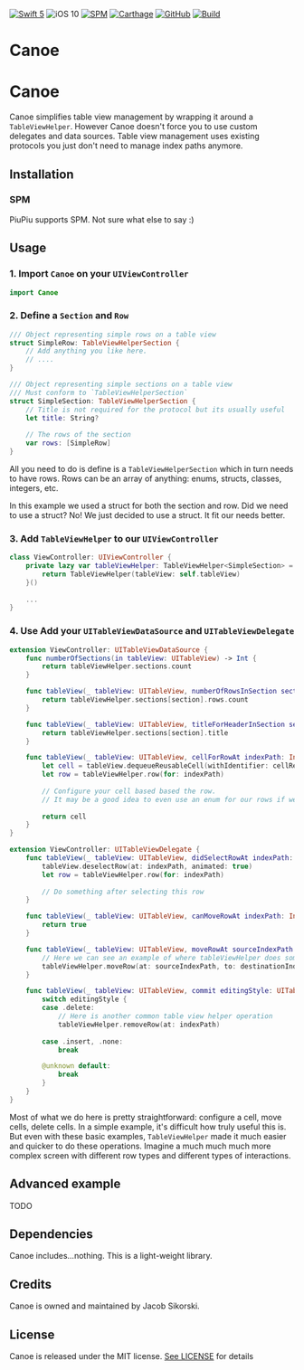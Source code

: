 [![Swift 5](https://img.shields.io/badge/swift-5-lightgrey.svg?style=for-the-badge)](https://swift.org)
![iOS 10](https://img.shields.io/badge/iOS-10-lightgrey.svg?style=for-the-badge)
[![SPM](https://img.shields.io/badge/SPM-compatible-green.svg?style=for-the-badge)](https://swift.org/package-manager)
[![Carthage](https://img.shields.io/badge/carthage-compatible-green.svg?style=for-the-badge)](https://github.com/Carthage/Carthage)
[![GitHub](https://img.shields.io/github/license/mashape/apistatus.svg?style=for-the-badge)](https://github.com/cuba/PiuPiu/blob/master/LICENSE)
[![Build](https://img.shields.io/travis/com/cuba/Canoe/master.svg?style=for-the-badge)](https://app.travis-ci.com/github/cuba/Canoe)

# Canoe

Canoe
============

Canoe simplifies table view management by wrapping it around a `TableViewHelper`. However Canoe doesn't force you to use custom delegates and data sources. Table view management uses existing protocols you just don't need to manage index paths anymore.

## Installation

### SPM

PiuPiu supports SPM. Not sure what else to say :)

## Usage

### 1. Import `Canoe` on your `UIViewController`

```swift
import Canoe
```

### 2. Define a `Section` and `Row`

```swift
/// Object representing simple rows on a table view
struct SimpleRow: TableViewHelperSection {
    // Add anything you like here.
    // ....
}

/// Object representing simple sections on a table view
/// Must conform to `TableViewHelperSection`
struct SimpleSection: TableViewHelperSection {
    // Title is not required for the protocol but its usually useful
    let title: String?
    
    // The rows of the section
    var rows: [SimpleRow]
}
```

All you need to do is define is a `TableViewHelperSection` which in turn needs to have rows. Rows can be an array of anything: enums, structs, classes, integers, etc.

In this example we used a struct for both the section and row. Did we need to use a struct? No! We just decided to use a struct. It fit our needs better.

### 3. Add `TableViewHelper` to our `UIViewController`

```swift
class ViewController: UIViewController {
    private lazy var tableViewHelper: TableViewHelper<SimpleSection> = {
        return TableViewHelper(tableView: self.tableView)
    }()
    
    ...
}
```

### 4. Use Add your `UITableViewDataSource` and `UITableViewDelegate`

```swift
extension ViewController: UITableViewDataSource {
    func numberOfSections(in tableView: UITableView) -> Int {
        return tableViewHelper.sections.count
    }

    func tableView(_ tableView: UITableView, numberOfRowsInSection section: Int) -> Int {
        return tableViewHelper.sections[section].rows.count
    }

    func tableView(_ tableView: UITableView, titleForHeaderInSection section: Int) -> String? {
        return tableViewHelper.sections[section].title
    }

    func tableView(_ tableView: UITableView, cellForRowAt indexPath: IndexPath) -> UITableViewCell {
        let cell = tableView.dequeueReusableCell(withIdentifier: cellReuseIdentifier, for: indexPath)
        let row = tableViewHelper.row(for: indexPath)
        
        // Configure your cell based based the row.
        // It may be a good idea to even use an enum for our rows if we're supporting different types of cells
        
        return cell
    }
}
```

```swift
extension ViewController: UITableViewDelegate {
    func tableView(_ tableView: UITableView, didSelectRowAt indexPath: IndexPath) {
        tableView.deselectRow(at: indexPath, animated: true)
        let row = tableViewHelper.row(for: indexPath)
        
        // Do something after selecting this row
    }

    func tableView(_ tableView: UITableView, canMoveRowAt indexPath: IndexPath) -> Bool {
        return true
    }

    func tableView(_ tableView: UITableView, moveRowAt sourceIndexPath: IndexPath, to destinationIndexPath: IndexPath) {
        // Here we can see an example of where tableViewHelper does some common things for us
        tableViewHelper.moveRow(at: sourceIndexPath, to: destinationIndexPath)
    }

    func tableView(_ tableView: UITableView, commit editingStyle: UITableViewCell.EditingStyle, forRowAt indexPath: IndexPath) {
        switch editingStyle {
        case .delete:
            // Here is another common table view helper operation
            tableViewHelper.removeRow(at: indexPath)
            
        case .insert, .none:
            break

        @unknown default:
            break
        }
    }
}
```

Most of what we do here is pretty straightforward: configure a cell, move cells, delete cells. In a simple example, it's difficult how truly useful this is. 
But even with these basic examples, `TableViewHelper` made it much easier and quicker to do these operations. 
Imagine a much much much more complex screen with different row types and different types of interactions.

## Advanced example
TODO

## Dependencies

Canoe includes...nothing. This is a light-weight library.

## Credits

Canoe is owned and maintained by Jacob Sikorski.

## License

Canoe is released under the MIT license. [See LICENSE](https://github.com/cuba/Canoe/blob/master/LICENSE) for details
